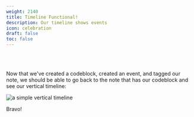 ```yaml
---
weight: 2140
title: Timeline Functional!
description: Our timeline shows events
icon: celebration
draft: false
toc: false
---
```


<br></br>

Now that we've created a codeblock, created an event, and tagged our note, we should be able to go back to the note that has our codeblock and see our vertical timeline:

![a simple vertical timeline](/images/guides/simple_vertical/timeline.png)

Bravo!
